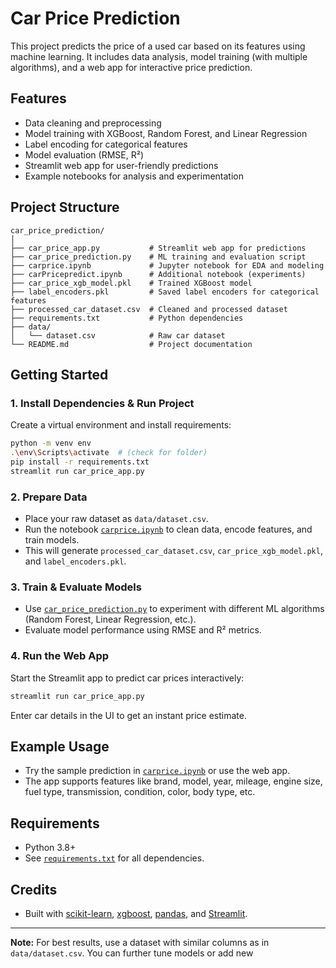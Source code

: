# Car Price Prediction

This project predicts the price of a used car based on its features using machine learning. It includes data analysis, model training (with multiple algorithms), and a web app for interactive price prediction.

## Features

- Data cleaning and preprocessing
- Model training with XGBoost, Random Forest, and Linear Regression
- Label encoding for categorical features
- Model evaluation (RMSE, R²)
- Streamlit web app for user-friendly predictions
- Example notebooks for analysis and experimentation

## Project Structure

```
car_price_prediction/
│
├── car_price_app.py           # Streamlit web app for predictions
├── car_price_prediction.py    # ML training and evaluation script
├── carprice.ipynb             # Jupyter notebook for EDA and modeling
├── carPricepredict.ipynb      # Additional notebook (experiments)
├── car_price_xgb_model.pkl    # Trained XGBoost model
├── label_encoders.pkl         # Saved label encoders for categorical features
├── processed_car_dataset.csv  # Cleaned and processed dataset
├── requirements.txt           # Python dependencies
├── data/
│   └── dataset.csv            # Raw car dataset
└── README.md                  # Project documentation
```

## Getting Started

### 1. Install Dependencies & Run Project

Create a virtual environment and install requirements:

```sh
python -m venv env
.\env\Scripts\activate  # (check for folder)
pip install -r requirements.txt
streamlit run car_price_app.py
```

### 2. Prepare Data

- Place your raw dataset as `data/dataset.csv`.
- Run the notebook [`carprice.ipynb`](carprice.ipynb) to clean data, encode features, and train models.
- This will generate `processed_car_dataset.csv`, `car_price_xgb_model.pkl`, and `label_encoders.pkl`.

### 3. Train & Evaluate Models

- Use [`car_price_prediction.py`](car_price_prediction.py) to experiment with different ML algorithms (Random Forest, Linear Regression, etc.).
- Evaluate model performance using RMSE and R² metrics.

### 4. Run the Web App

Start the Streamlit app to predict car prices interactively:

```sh
streamlit run car_price_app.py
```

Enter car details in the UI to get an instant price estimate.

## Example Usage

- Try the sample prediction in [`carprice.ipynb`](carprice.ipynb) or use the web app.
- The app supports features like brand, model, year, mileage, engine size, fuel type, transmission, condition, color, body type, etc.

## Requirements

- Python 3.8+
- See [`requirements.txt`](requirements.txt) for all dependencies.

## Credits

- Built with [scikit-learn](https://scikit-learn.org/), [xgboost](https://xgboost.readthedocs.io/), [pandas](https://pandas.pydata.org/), and [Streamlit](https://streamlit.io/).

---

**Note:** For best results, use a dataset with similar columns as in `data/dataset.csv`. You can further tune models or add new

